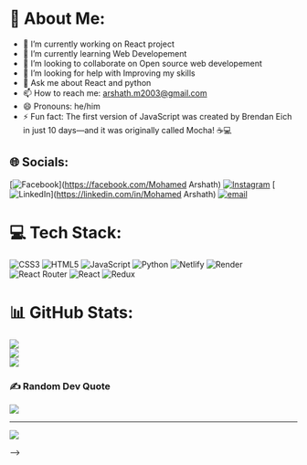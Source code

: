 # 💫 About Me:
- 🔭 I’m currently working on React project
- 🌱 I’m currently learning Web Developement
- 👯 I’m looking to collaborate on Open source web developement
- 🤔 I’m looking for help with Improving my skills
- 💬 Ask me about React and python
- 📫 How to reach me: arshath.m2003@gmail.com
- 😄 Pronouns: he/him
- ⚡ Fun fact: The first version of JavaScript was created by Brendan Eich in just 10 days—and it was originally called Mocha! ☕💻


## 🌐 Socials:
[![Facebook](https://img.shields.io/badge/Facebook-%231877F2.svg?logo=Facebook&logoColor=white)](https://facebook.com/Mohamed Arshath) [![Instagram](https://img.shields.io/badge/Instagram-%23E4405F.svg?logo=Instagram&logoColor=white)](https://instagram.com/arshax._10) [![LinkedIn](https://img.shields.io/badge/LinkedIn-%230077B5.svg?logo=linkedin&logoColor=white)](https://linkedin.com/in/Mohamed Arshath) [![email](https://img.shields.io/badge/Email-D14836?logo=gmail&logoColor=white)](mailto:arshath.m2003@gmail.com) 

# 💻 Tech Stack:
![CSS3](https://img.shields.io/badge/css3-%231572B6.svg?style=for-the-badge&logo=css3&logoColor=white) ![HTML5](https://img.shields.io/badge/html5-%23E34F26.svg?style=for-the-badge&logo=html5&logoColor=white) ![JavaScript](https://img.shields.io/badge/javascript-%23323330.svg?style=for-the-badge&logo=javascript&logoColor=%23F7DF1E) ![Python](https://img.shields.io/badge/python-3670A0?style=for-the-badge&logo=python&logoColor=ffdd54) ![Netlify](https://img.shields.io/badge/netlify-%23000000.svg?style=for-the-badge&logo=netlify&logoColor=#00C7B7) ![Render](https://img.shields.io/badge/Render-%46E3B7.svg?style=for-the-badge&logo=render&logoColor=white) ![React Router](https://img.shields.io/badge/React_Router-CA4245?style=for-the-badge&logo=react-router&logoColor=white) ![React](https://img.shields.io/badge/react-%2320232a.svg?style=for-the-badge&logo=react&logoColor=%2361DAFB) ![Redux](https://img.shields.io/badge/redux-%23593d88.svg?style=for-the-badge&logo=redux&logoColor=white)
# 📊 GitHub Stats:
![](https://github-readme-stats.vercel.app/api?username=MohamedArshath10&theme=dark&hide_border=false&include_all_commits=true&count_private=true)<br/>
![](https://nirzak-streak-stats.vercel.app/?user=MohamedArshath10&theme=dark&hide_border=false)<br/>
![](https://github-readme-stats.vercel.app/api/top-langs/?username=MohamedArshath10&theme=dark&hide_border=false&include_all_commits=true&count_private=true&layout=compact)

### ✍️ Random Dev Quote
![](https://quotes-github-readme.vercel.app/api?type=horizontal&theme=radical)

---
[![](https://visitcount.itsvg.in/api?id=MohamedArshath10&icon=0&color=0)](https://visitcount.itsvg.in)

<!-- Proudly created with GPRM ( https://gprm.itsvg.in ) -->


-->
